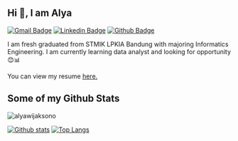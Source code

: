 ## Hi 👋, I am Alya
[![Gmail Badge](https://img.shields.io/badge/-alya.ainun@yahoo.com-c14438?style=flat&logo=Gmail&logoColor=white&link=mailto:alya.ainun@yahoo.com)](mailto:alya.ainun@yahoo.com) 
[![Linkedin Badge](https://img.shields.io/badge/-linkedin.com/in/alyawijaksono-0072b1?style=flat&logo=Linkedin&logoColor=white&link=https://www.linkedin.com/in/alyawijaksono/)](https://www.linkedin.com/in/alyawijaksono/) [![Github Badge](https://img.shields.io/badge/-alewizanov-grey?style=flat&logo=github&logoColor=white&link=https://github.com/alyawijaksono/)](https://www.github.com/alyawijaksono/) <p align='left'>I am fresh graduated from STMIK LPKIA Bandung with majoring Informatics Engineering. I am currently learning data analyst and looking for opportunity😊📊</p><p align='left'> You can view my resume <a href='http://bit.ly/CV-AlyaAinunHW ' target=_blank><u>here</u>.</a></p>
## Some of my Github Stats
<p align=left> <img src=https://komarev.com/ghpvc/?username=alyawijaksono alt=alyawijaksono /> </p>

[![Github stats](https://github-readme-stats.vercel.app/api?username=alewizanov&show_icons=true&include_all_commits=true)](https://github.com/alyawijaksono/github-readme-stats)
[![Top Langs](https://github-readme-stats.vercel.app/api/top-langs/?username=alyawijaksono&layout=compact)](https://github.com/alyawijaksono/github-readme-stats)
